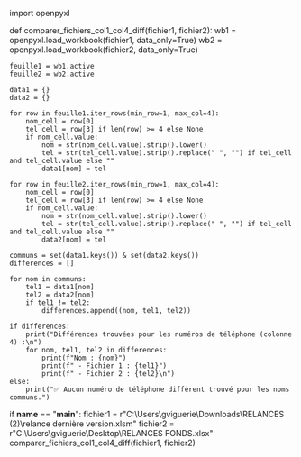 import openpyxl

def comparer_fichiers_col1_col4_diff(fichier1, fichier2):
    wb1 = openpyxl.load_workbook(fichier1, data_only=True)
    wb2 = openpyxl.load_workbook(fichier2, data_only=True)

    feuille1 = wb1.active
    feuille2 = wb2.active

    data1 = {}
    data2 = {}

    for row in feuille1.iter_rows(min_row=1, max_col=4):
        nom_cell = row[0]
        tel_cell = row[3] if len(row) >= 4 else None
        if nom_cell.value:
            nom = str(nom_cell.value).strip().lower()
            tel = str(tel_cell.value).strip().replace(" ", "") if tel_cell and tel_cell.value else ""
            data1[nom] = tel

    for row in feuille2.iter_rows(min_row=1, max_col=4):
        nom_cell = row[0]
        tel_cell = row[3] if len(row) >= 4 else None
        if nom_cell.value:
            nom = str(nom_cell.value).strip().lower()
            tel = str(tel_cell.value).strip().replace(" ", "") if tel_cell and tel_cell.value else ""
            data2[nom] = tel

    communs = set(data1.keys()) & set(data2.keys())
    differences = []

    for nom in communs:
        tel1 = data1[nom]
        tel2 = data2[nom]
        if tel1 != tel2:
            differences.append((nom, tel1, tel2))

    if differences:
        print("Différences trouvées pour les numéros de téléphone (colonne 4) :\n")
        for nom, tel1, tel2 in differences:
            print(f"Nom : {nom}")
            print(f" - Fichier 1 : {tel1}")
            print(f" - Fichier 2 : {tel2}\n")
    else:
        print("✅ Aucun numéro de téléphone différent trouvé pour les noms communs.")

if __name__ == "__main__":
    fichier1 = r"C:\Users\gviguerie\Downloads\RELANCES (2)\relance dernière version.xlsm"
    fichier2 = r"C:\Users\gviguerie\Desktop\RELANCES FONDS.xlsx"
    comparer_fichiers_col1_col4_diff(fichier1, fichier2) 

